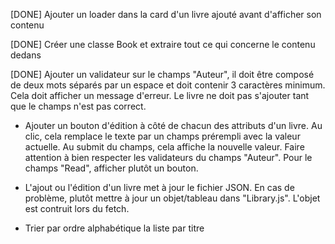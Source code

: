 [DONE] Ajouter un loader dans la card d'un livre ajouté avant d'afficher son contenu

[DONE] Créer une classe Book et extraire tout ce qui concerne le contenu dedans

[DONE] Ajouter un validateur sur le champs "Auteur", il doit être composé de deux mots séparés par un espace et doit contenir 3 caractères minimum. Cela doit afficher un message d'erreur. Le livre ne doit pas s'ajouter tant que le champs n'est pas correct.

- Ajouter un bouton d'édition à côté de chacun des attributs d'un livre. Au clic, cela remplace le texte par un champs prérempli avec la valeur actuelle. Au submit du champs, cela affiche la nouvelle valeur. Faire attention à bien respecter les validateurs du champs "Auteur". Pour le champs "Read", afficher plutôt un bouton.

- L'ajout ou l'édition d'un livre met à jour le fichier JSON. En cas de problème, plutôt mettre à jour un objet/tableau dans "Library.js". L'objet est contruit lors du fetch.

- Trier par ordre alphabétique la liste par titre